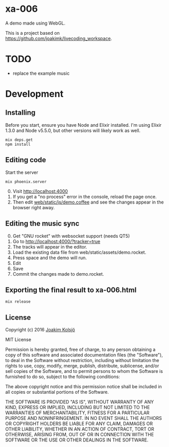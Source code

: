 # xa-006

A demo made using WebGL.

This is a project based on <https://github.com/joakimk/livecoding_workspace>.

# TODO

- replace the example music

# Development

## Installing

Before you start, ensure you have Node and Elixir installed. I'm using Elixir 1.3.0 and Node v5.5.0, but other versions will likely work as well.

    mix deps.get
    npm install

## Editing code

Start the server

    mix phoenix.server

0. Visit <http://localhost:4000>
  0. If you get a "no process" error in the console, reload the page once.
0. Then edit [web/static/js/demo.coffee](web/static/js/demo.coffee) and see the changes appear in the browser right away.

## Editing the music sync

0. Get "GNU rocket" with websocket support (needs QT5)
0. Go to <http://localhost:4000/?tracker=true>
0. The tracks will appear in the editor.
0. Load the existing data file from web/static/assets/demo.rocket.
0. Press space and the demo will run.
0. Edit
0. Save
0. Commit the changes made to demo.rocket.

## Exporting the final result to xa-006.html

    mix release

## License

Copyright (c) 2016 [Joakim Kolsjö](https://twitter.com/joakimk)

MIT License

Permission is hereby granted, free of charge, to any person obtaining
a copy of this software and associated documentation files (the
"Software"), to deal in the Software without restriction, including
without limitation the rights to use, copy, modify, merge, publish,
distribute, sublicense, and/or sell copies of the Software, and to
permit persons to whom the Software is furnished to do so, subject to
the following conditions:

The above copyright notice and this permission notice shall be
included in all copies or substantial portions of the Software.

THE SOFTWARE IS PROVIDED "AS IS", WITHOUT WARRANTY OF ANY KIND,
EXPRESS OR IMPLIED, INCLUDING BUT NOT LIMITED TO THE WARRANTIES OF
MERCHANTABILITY, FITNESS FOR A PARTICULAR PURPOSE AND
NONINFRINGEMENT. IN NO EVENT SHALL THE AUTHORS OR COPYRIGHT HOLDERS BE
LIABLE FOR ANY CLAIM, DAMAGES OR OTHER LIABILITY, WHETHER IN AN ACTION
OF CONTRACT, TORT OR OTHERWISE, ARISING FROM, OUT OF OR IN CONNECTION
WITH THE SOFTWARE OR THE USE OR OTHER DEALINGS IN THE SOFTWARE.
